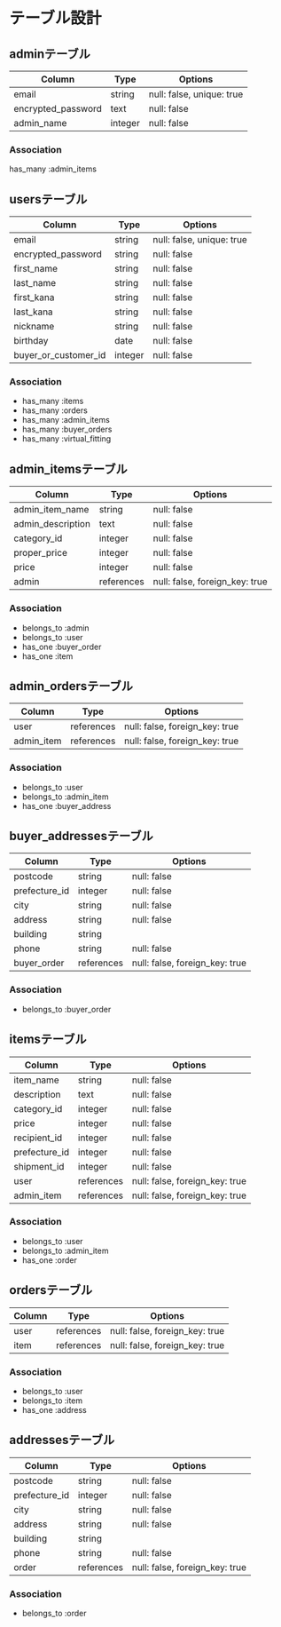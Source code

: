# テーブル設計 

## adminテーブル
| Column             | Type        | Options                        |
| ------------------ | ----------- | ------------------------------ |
| email              | string      | null: false, unique: true      |
| encrypted_password | text        | null: false                    |
| admin_name         | integer     | null: false                    |
### Association
has_many :admin_items


## usersテーブル
| Column               | Type   | Options                   | 
| -------------------- | ------ | ------------------------- |
| email                | string | null: false, unique: true |
| encrypted_password   | string | null: false               |
| first_name           | string | null: false               |
| last_name            | string | null: false               |
| first_kana           | string | null: false               |
| last_kana            | string | null: false               |
| nickname             | string | null: false               |
| birthday             | date   | null: false               |
| buyer_or_customer_id | integer| null: false               |
### Association
- has_many :items
- has_many :orders
- has_many :admin_items
- has_many :buyer_orders
- has_many :virtual_fitting


## admin_itemsテーブル
| Column                | Type        | Options                        |
| --------------------- | ----------- | ------------------------------ |
| admin_item_name       | string      | null: false                    |
| admin_description     | text        | null: false                    |
| category_id           | integer     | null: false                    |
| proper_price          | integer     | null: false                    |
| price                 | integer     | null: false                    |
| admin                 | references  | null: false, foreign_key: true |
### Association
- belongs_to :admin
- belongs_to :user
- has_one :buyer_order
- has_one :item


## admin_ordersテーブル
| Column     | Type       | Options                        |
| ---------- | ---------- | ------------------------------ |
| user       | references | null: false, foreign_key: true |
| admin_item | references | null: false, foreign_key: true |
### Association
- belongs_to :user
- belongs_to :admin_item
- has_one :buyer_address


## buyer_addressesテーブル
| Column         | Type       | Options                        |
| -------------- | ---------- | ------------------------------ |
| postcode       | string     | null: false                    |
| prefecture_id  | integer    | null: false                    |
| city           | string     | null: false                    |
| address        | string     | null: false                    |
| building       | string     |                                |
| phone          | string     | null: false                    |
| buyer_order    | references | null: false, foreign_key: true |
### Association
- belongs_to :buyer_order


## itemsテーブル
| Column         | Type        | Options                        |
| -------------- | ----------- | ------------------------------ |
| item_name      | string      | null: false                    |
| description    | text        | null: false                    |
| category_id    | integer     | null: false                    |
| price          | integer     | null: false                    |
| recipient_id   | integer     | null: false                    |
| prefecture_id  | integer     | null: false                    |
| shipment_id    | integer     | null: false                    |
| user           | references  | null: false, foreign_key: true |
|admin_item     | references  | null: false, foreign_key: true |
### Association
- belongs_to :user
- belongs_to :admin_item
- has_one :order


## ordersテーブル
| Column    | Type       | Options                        |
| --------- | ---------- | ------------------------------ |
| user      | references | null: false, foreign_key: true |
| item      | references | null: false, foreign_key: true |
### Association
- belongs_to :user
- belongs_to :item
- has_one :address


## addressesテーブル
| Column         | Type       | Options                        |
| -------------- | ---------- | ------------------------------ |
| postcode       | string     | null: false                    |
| prefecture_id  | integer    | null: false                    |
| city           | string     | null: false                    |
| address        | string     | null: false                    |
| building       | string     |                                |
| phone          | string     | null: false                    |
| order          | references | null: false, foreign_key: true |
### Association
- belongs_to :order